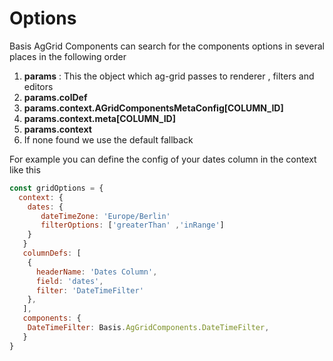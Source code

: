# Options

Basis AgGrid Components can search for the components options in several places in the following order 

1. **params** : This the object which ag-grid passes to renderer , filters and editors 
2. **params.colDef** 
3. **params.context.AGridComponentsMetaConfig\[COLUMN\_ID\]**
4. **params.context.meta\[COLUMN\_ID\]**
5. **params.context**
6. If none found we use the default fallback

For example you can define the config of your dates column in the context like this 

```javascript
const gridOptions = {
  context: {
    dates: {
       dateTimeZone: 'Europe/Berlin'
       filterOptions: ['greaterThan' ,'inRange']
    }
   }
   columnDefs: [
    {
      headerName: 'Dates Column',
      field: 'dates',
      filter: 'DateTimeFilter'
    },
   ],
   components: {
    DateTimeFilter: Basis.AgGridComponents.DateTimeFilter,
   }
}
```


